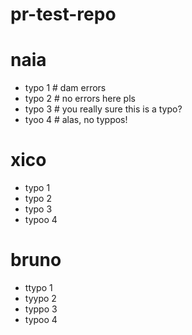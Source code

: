 # pr-test-repo

# naia
- typo 1 # dam errors
- typo 2 # no errors here pls
- typo 3 # you really sure this is a typo?
- tyoo 4 # alas, no typpos!

# xico
- typo 1
- typo 2
- typo 3
- typoo 4

# bruno
- ttypo 1
- tyypo 2
- typpo 3
- typoo 4
